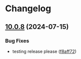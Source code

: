 # Changelog

## [10.0.8](https://github.com/wheresrhys/fetch-mock/compare/fetch-mock-v10.0.7...fetch-mock-v10.0.8) (2024-07-15)


### Bug Fixes

* testing release please ([f8aff72](https://github.com/wheresrhys/fetch-mock/commit/f8aff722f14cb7a2fef3f2a7d09793b7ccef708e))
